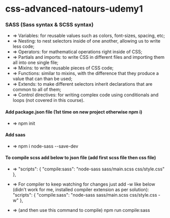 # css-advanced-natours-udemy1
### SASS (Sass syntax & SCSS syntax)
* => Variables: for reusable values such as colors, font-sizes, spacing, etc;
* => Nesting: to nest selectors inside of one another, allowing us to write less code;
* => Operators: for mathematical operations right inside of CSS;
* => Partials and imports: to write CSS in different files and importing them all into one single file;
* => Mixins: to write reusable pieces of CSS code;
* => Functions: similar to mixins, with the difference that they produce a value that can than be used; 
* => Extends: to make different selectors inherit declarations that are common to all of them;
* => Control directives: for writing complex code using conditionals and loops (not covered in this course).

#### Add package.json file (1st time on new project otherwise npm i)
* => npm init
#### Add saas
* => npm i node-sass --save-dev

#### To compile scss add below to json file (add first scss file then css file)
* => "scripts": {
    "compile:sass": "node-sass sass/main.scss css/style.css"
  },
* => For compiler to keep watching for changes just add -w like below (didn't work for me, installed compiler extension as per solution):
    "scripts": {
    "compile:sass": "node-sass sass/main.scss css/style.css -w"
  },

* => (and then use this command to compile) npm run compile:sass

